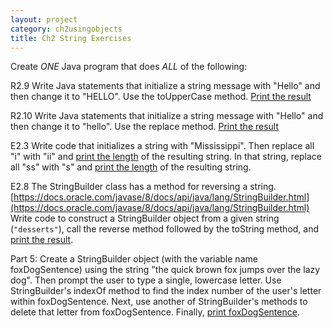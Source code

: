 ```yaml
---
layout: project
category: ch2usingobjects
title: Ch2 String Exercises
---
```

Create *ONE* Java program that does *ALL* of the following:

R2.9 Write Java statements that initialize a string message with "Hello" and then change it to "HELLO". Use the toUpperCase method. <ins>Print the result</ins>

R2.10 Write Java statements that initialize a string message with "Hello" and then change it to "hello". Use the replace method. <ins>Print the result</ins>

E2.3 Write code that initializes a string with "Mississippi". Then replace all "i" with "ii" and <ins>print the length</ins> of the resulting string. In that string, replace all "ss" with "s" and <ins>print the length</ins> of the resulting string.

E2.8 The StringBuilder class has a method for reversing a string. [https://docs.oracle.com/javase/8/docs/api/java/lang/StringBuilder.html](https://docs.oracle.com/javase/8/docs/api/java/lang/StringBuilder.html) Write code to construct a StringBuilder object from a given string (`"desserts"`), call the reverse method followed by the toString method, and <ins>print the result</ins>.

Part 5: Create a StringBuilder object (with the variable name foxDogSentence) using the string "the quick brown fox jumps over the lazy dog". Then prompt the user to type a single, lowercase letter. Use StringBuilder's indexOf method to find the index number of the user's letter within foxDogSentence. Next, use another of StringBuilder's methods to delete that letter from foxDogSentence. Finally, <ins>print foxDogSentence</ins>.
